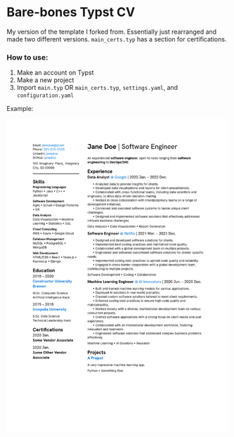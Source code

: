 # Bare-bones Typst CV

My version of the template I forked from. Essentially just rearranged and made two different versions. `main_certs.typ` has a section for certifications.

### How to use:

1. Make an account on Typst
2. Make a new project
3. Import `main.typ` OR `main_certs.typ`, `settings.yaml`, and `configuration.yaml`

Example:

![Example](images/example.png)


